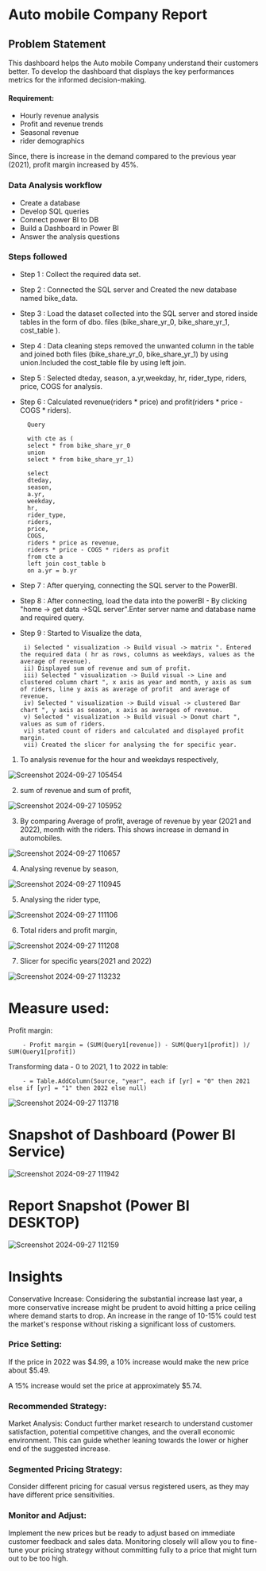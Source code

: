 # Auto mobile Company Report


## Problem Statement

This dashboard helps the Auto mobile Company understand their customers better. 
To develop the dashboard that displays the key performances metrics for the informed decision-making.
#### Requirement:
- Hourly revenue analysis
- Profit and revenue trends
- Seasonal revenue
- rider demographics

Since, there is increase in the demand compared to the previous year (2021), profit margin increased by 45%.


### Data Analysis workflow
- Create a database
- Develop SQL queries
- Connect power BI to DB 
- Build a Dashboard in Power BI 
- Answer the analysis questions

### Steps followed 

- Step 1 : Collect the required data set.
- Step 2 : Connected the SQL server and Created the new database named bike_data.
- Step 3 : Load the dataset collected into the SQL server and stored inside tables in the form of dbo. files (bike_share_yr_0, bike_share_yr_1, cost_table ).
- Step 4 : Data cleaning steps removed the unwanted column in the table and joined both files (bike_share_yr_0, bike_share_yr_1) by using union.Included the cost_table file by using left join.
- Step 5 : Selected dteday, season, a.yr,weekday, hr, rider_type, riders, price, COGS for analysis.
- Step 6 : Calculated revenue(riders * price) and profit(riders * price - COGS * riders).

        Query

        with cte as (
        select * from bike_share_yr_0
        union 
        select * from bike_share_yr_1)

        select 
        dteday,
        season,
        a.yr,
        weekday,
        hr,
        rider_type,
        riders,
        price,
        COGS,
        riders * price as revenue,
        riders * price - COGS * riders as profit
        from cte a
        left join cost_table b
        on a.yr = b.yr

- Step 7 : After querying, connecting the SQL server to the PowerBI.
- Step 8 : After connecting, load the data into the powerBI - By clicking "home -> get data ->SQL server".Enter server name and database name and required query. 
- Step 9 : Started to Visualize the data, 

       i) Selected " visualization -> Build visual -> matrix ". Entered the required data ( hr as rows, columns as weekdays, values as the average of revenue).
       ii) Displayed sum of revenue and sum of profit.
       iii) Selected " visualization -> Build visual -> Line and clustered column chart ", x axis as year and month, y axis as sum of riders, line y axis as average of profit  and average of revenue.
       iv) Selected " visualization -> Build visual -> clustered Bar chart ", y axis as season, x axis as averages of revenue.
       v) Selected " visualization -> Build visual -> Donut chart ", values as sum of riders.
       vi) stated count of riders and calculated and displayed profit margin.
       vii) Created the slicer for analysing the for specific year.
           

1) To analysis revenue for the hour and weekdays respectively,

![Screenshot 2024-09-27 105454](https://github.com/user-attachments/assets/654ea362-e57d-4040-83c0-0d594c294050)

2) sum of revenue and sum of profit,


![Screenshot 2024-09-27 105952](https://github.com/user-attachments/assets/b9038f18-c876-48f6-9449-f43f807c7fbc)

3) By comparing Average of profit, average of revenue by year (2021 and 2022), month with the riders. This shows increase in demand in automobiles.


![Screenshot 2024-09-27 110657](https://github.com/user-attachments/assets/24bbb336-667d-4fdc-9bd5-08ca068ffb21)

4) Analysing revenue by season,


![Screenshot 2024-09-27 110945](https://github.com/user-attachments/assets/1fc63a7a-2414-4da3-8701-1d4811775229)

5) Analysing the rider type,

![Screenshot 2024-09-27 111106](https://github.com/user-attachments/assets/347c2b7f-9cbd-4ac6-992f-5749d627a81e)

6) Total riders and profit margin,


![Screenshot 2024-09-27 111208](https://github.com/user-attachments/assets/a32af203-6ad1-4715-a800-51aade32f50c)

7) Slicer  for specific years(2021 and 2022)



![Screenshot 2024-09-27 113232](https://github.com/user-attachments/assets/390b7293-79f0-448c-a026-0169bf33fcc5)



# Measure used:
 Profit margin: 
                                           
        - Profit margin = (SUM(Query1[revenue]) - SUM(Query1[profit]) )/ SUM(Query1[profit])

Transforming data - 0 to 2021, 1 to 2022 in table:
                     
        - = Table.AddColumn(Source, "year", each if [yr] = "0" then 2021 else if [yr] = "1" then 2022 else null)

![Screenshot 2024-09-27 113718](https://github.com/user-attachments/assets/31b61aa0-b78e-4ef4-b984-827e3b61f45e)



 
 


# Snapshot of Dashboard (Power BI Service)

![Screenshot 2024-09-27 111942](https://github.com/user-attachments/assets/09b93007-e0bb-4542-963c-9c4b9a60a774)

 
 # Report Snapshot (Power BI DESKTOP)

 
![Screenshot 2024-09-27 112159](https://github.com/user-attachments/assets/de4bcf83-4c06-476b-a219-e26d9020c03d)

# Insights

Conservative Increase: Considering the substantial increase last year, a more conservative increase might be prudent to avoid hitting a price ceiling where demand starts to drop. An increase in the range of 10-15% could test the market's response without risking a significant loss of customers.

### Price Setting:

If the price in 2022 was $4.99, a 10% increase would make the new price about $5.49.

A 15% increase would set the price at approximately $5.74.

### Recommended Strategy:

Market Analysis: Conduct further market research to understand customer satisfaction, potential competitive changes, and the overall economic environment. This can guide whether leaning towards the lower or higher end of the suggested increase.

### Segmented Pricing Strategy:

 Consider different pricing for casual versus registered users, as they may have different price sensitivities.

### Monitor and Adjust: 
Implement the new prices but be ready to adjust based on immediate customer feedback and sales data. Monitoring closely will allow you to fine-tune your pricing strategy without committing fully to a price that might turn out to be too high.
